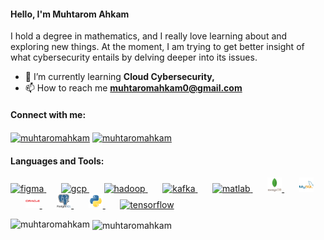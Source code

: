 <h4 align="left">Hello, I'm Muhtarom Ahkam</h4>
<p align="left">I hold a degree in mathematics, and I really love learning about and exploring new things. At the moment, I am trying to get better insight of what cybersecurity entails by delving deeper into its issues.</p>

- 🌱 I’m currently learning **Cloud Cybersecurity,**
- 📫 How to reach me **muhtaromahkam0@gmail.com**

<h4 align="left">Connect with me:</h3>
<p align="left">
<a href="https://linkedin.com/in/muhtaromahkam" target="blank"><img align="center" src="https://raw.githubusercontent.com/rahuldkjain/github-profile-readme-generator/master/src/images/icons/Social/linked-in-alt.svg" alt="muhtaromahkam" height="30" width="40" /></a>
<a href="https://medium.com/muhtaromahkam" target="blank"><img align="center" src="https://raw.githubusercontent.com/rahuldkjain/github-profile-readme-generator/master/src/images/icons/Social/medium.svg" alt="muhtaromahkam" height="30" width="40" /></a>
</p>

<h4 align="left">Languages and Tools:</h3>
<p align="left">
  <a href="https://www.figma.com/" target="_blank" rel="noreferrer">
    <img src="https://www.vectorlogo.zone/logos/figma/figma-icon.svg" alt="figma" width="23" height="23"/>
  </a>&nbsp;&nbsp;&nbsp;&nbsp;&nbsp;
  <a href="https://cloud.google.com" target="_blank" rel="noreferrer">
    <img src="https://www.vectorlogo.zone/logos/google_cloud/google_cloud-icon.svg" alt="gcp" width="23" height="23"/>
  </a>&nbsp;&nbsp;&nbsp;&nbsp;&nbsp;
  <a href="https://hadoop.apache.org/" target="_blank" rel="noreferrer">
    <img src="https://www.vectorlogo.zone/logos/apache_hadoop/apache_hadoop-icon.svg" alt="hadoop" width="23" height="23"/>
  </a>&nbsp;&nbsp;&nbsp;&nbsp;&nbsp;
  <a href="https://kafka.apache.org/" target="_blank" rel="noreferrer">
    <img src="https://www.vectorlogo.zone/logos/apache_kafka/apache_kafka-icon.svg" alt="kafka" width="23" height="23"/>
  </a>&nbsp;&nbsp;&nbsp;&nbsp;&nbsp;
  <a href="https://www.mathworks.com/" target="_blank" rel="noreferrer">
    <img src="https://upload.wikimedia.org/wikipedia/commons/2/21/Matlab_Logo.png" alt="matlab" width="23" height="23"/>
  </a>&nbsp;&nbsp;&nbsp;&nbsp;&nbsp;
  <a href="https://www.mongodb.com/" target="_blank" rel="noreferrer">
    <img src="https://raw.githubusercontent.com/devicons/devicon/master/icons/mongodb/mongodb-original-wordmark.svg" alt="mongodb" width="23" height="23"/>
  </a>&nbsp;&nbsp;&nbsp;&nbsp;&nbsp;
  <a href="https://www.mysql.com/" target="_blank" rel="noreferrer">
    <img src="https://raw.githubusercontent.com/devicons/devicon/master/icons/mysql/mysql-original-wordmark.svg" alt="mysql" width="23" height="23"/>
  </a>&nbsp;&nbsp;&nbsp;&nbsp;&nbsp;
  <a href="https://www.oracle.com/" target="_blank" rel="noreferrer">
    <img src="https://raw.githubusercontent.com/devicons/devicon/master/icons/oracle/oracle-original.svg" alt="oracle" width="23" height="23"/>
  </a>&nbsp;&nbsp;&nbsp;&nbsp;&nbsp;
  <a href="https://www.postgresql.org" target="_blank" rel="noreferrer">
    <img src="https://raw.githubusercontent.com/devicons/devicon/master/icons/postgresql/postgresql-original-wordmark.svg" alt="postgresql" width="23" height="23"/>
  </a>&nbsp;&nbsp;&nbsp;&nbsp;&nbsp;
  <a href="https://www.python.org" target="_blank" rel="noreferrer">
    <img src="https://raw.githubusercontent.com/devicons/devicon/master/icons/python/python-original.svg" alt="python" width="23" height="23"/>
  </a>&nbsp;&nbsp;&nbsp;&nbsp;&nbsp;
  <a href="https://www.tensorflow.org" target="_blank" rel="noreferrer">
    <img src="https://www.vectorlogo.zone/logos/tensorflow/tensorflow-icon.svg" alt="tensorflow" width="23" height="23"/>
  </a>
</p>

<p><img align="left" src="https://github-readme-stats.vercel.app/api/top-langs?username=muhtaromahkam&show_icons=true&theme=dark&locale=en&layout=compact" alt="muhtaromahkam" /></p>

<p>&nbsp;<img align="center" src="https://github-readme-stats.vercel.app/api?username=muhtaromahkam&show_icons=true&theme=dark&locale=en" alt="muhtaromahkam" /></p>
